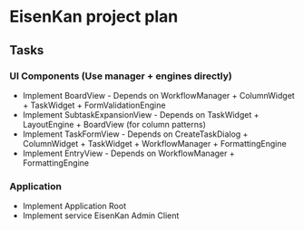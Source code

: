 # EisenKan project plan
## Tasks
### UI Components (Use manager + engines directly)
- Implement BoardView - Depends on
WorkflowManager + ColumnWidget + TaskWidget + FormValidationEngine
- Implement SubtaskExpansionView - Depends on
TaskWidget + LayoutEngine + BoardView (for column patterns)
- Implement TaskFormView - Depends on
CreateTaskDialog + ColumnWidget + TaskWidget + WorkflowManager +
FormattingEngine
- Implement EntryView - Depends on
WorkflowManager + FormattingEngine

### Application
- Implement Application Root
- Implement service EisenKan Admin Client